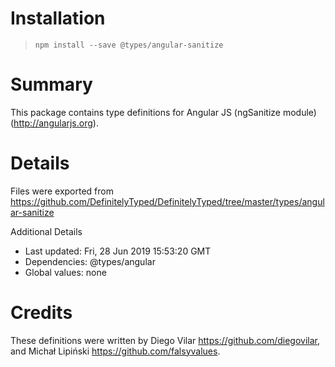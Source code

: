 # Installation
> `npm install --save @types/angular-sanitize`

# Summary
This package contains type definitions for Angular JS (ngSanitize module) (http://angularjs.org).

# Details
Files were exported from https://github.com/DefinitelyTyped/DefinitelyTyped/tree/master/types/angular-sanitize

Additional Details
 * Last updated: Fri, 28 Jun 2019 15:53:20 GMT
 * Dependencies: @types/angular
 * Global values: none

# Credits
These definitions were written by Diego Vilar <https://github.com/diegovilar>, and Michał Lipiński <https://github.com/falsyvalues>.
